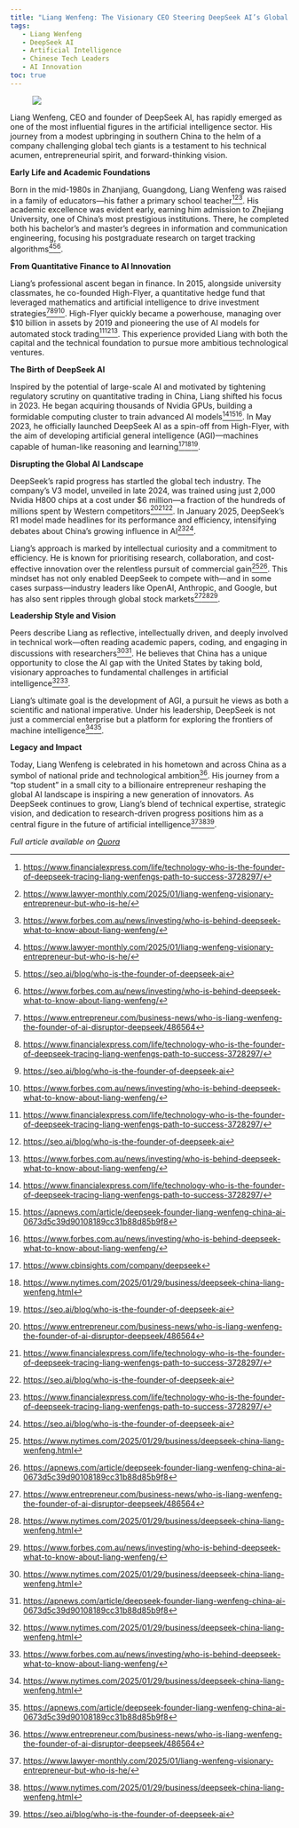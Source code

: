 ```yaml
---
title: "Liang Wenfeng: The Visionary CEO Steering DeepSeek AI’s Global Rise"
tags:
   - Liang Wenfeng
   - DeepSeek AI
   - Artificial Intelligence
   - Chinese Tech Leaders
   - AI Innovation
toc: true
---
```


<figure>
	<a href=""><img src="https://i.imgur.com/olC2mEk.jpeg"></a>
</figure>

Liang Wenfeng, CEO and founder of DeepSeek AI, has rapidly emerged as one of the most influential figures in the artificial intelligence sector. His journey from a modest upbringing in southern China to the helm of a company challenging global tech giants is a testament to his technical acumen, entrepreneurial spirit, and forward-thinking vision.

**Early Life and Academic Foundations**

Born in the mid-1980s in Zhanjiang, Guangdong, Liang Wenfeng was raised in a family of educators—his father a primary school teacher[^2][^3][^8]. His academic excellence was evident early, earning him admission to Zhejiang University, one of China’s most prestigious institutions. There, he completed both his bachelor’s and master’s degrees in information and communication engineering, focusing his postgraduate research on target tracking algorithms[^3][^6][^8].

**From Quantitative Finance to AI Innovation**

Liang’s professional ascent began in finance. In 2015, alongside university classmates, he co-founded High-Flyer, a quantitative hedge fund that leveraged mathematics and artificial intelligence to drive investment strategies[^1][^2][^6][^8]. High-Flyer quickly became a powerhouse, managing over \$10 billion in assets by 2019 and pioneering the use of AI models for automated stock trading[^2][^6][^8]. This experience provided Liang with both the capital and the technical foundation to pursue more ambitious technological ventures.

**The Birth of DeepSeek AI**

Inspired by the potential of large-scale AI and motivated by tightening regulatory scrutiny on quantitative trading in China, Liang shifted his focus in 2023. He began acquiring thousands of Nvidia GPUs, building a formidable computing cluster to train advanced AI models[^2][^7][^8]. In May 2023, he officially launched DeepSeek AI as a spin-off from High-Flyer, with the aim of developing artificial general intelligence (AGI)—machines capable of human-like reasoning and learning[^4][^5][^6].

**Disrupting the Global AI Landscape**

DeepSeek’s rapid progress has startled the global tech industry. The company’s V3 model, unveiled in late 2024, was trained using just 2,000 Nvidia H800 chips at a cost under \$6 million—a fraction of the hundreds of millions spent by Western competitors[^1][^2][^6]. In January 2025, DeepSeek’s R1 model made headlines for its performance and efficiency, intensifying debates about China’s growing influence in AI[^2][^6].

Liang’s approach is marked by intellectual curiosity and a commitment to efficiency. He is known for prioritising research, collaboration, and cost-effective innovation over the relentless pursuit of commercial gain[^5][^7]. This mindset has not only enabled DeepSeek to compete with—and in some cases surpass—industry leaders like OpenAI, Anthropic, and Google, but has also sent ripples through global stock markets[^1][^5][^8].

**Leadership Style and Vision**

Peers describe Liang as reflective, intellectually driven, and deeply involved in technical work—often reading academic papers, coding, and engaging in discussions with researchers[^5][^7]. He believes that China has a unique opportunity to close the AI gap with the United States by taking bold, visionary approaches to fundamental challenges in artificial intelligence[^5][^8].

Liang’s ultimate goal is the development of AGI, a pursuit he views as both a scientific and national imperative. Under his leadership, DeepSeek is not just a commercial enterprise but a platform for exploring the frontiers of machine intelligence[^5][^7].

**Legacy and Impact**

Today, Liang Wenfeng is celebrated in his hometown and across China as a symbol of national pride and technological ambition[^1]. His journey from a “top student” in a small city to a billionaire entrepreneur reshaping the global AI landscape is inspiring a new generation of innovators. As DeepSeek continues to grow, Liang’s blend of technical expertise, strategic vision, and dedication to research-driven progress positions him as a central figure in the future of artificial intelligence[^3][^5][^6].


_Full article available on [Quora](https://www.quora.com/qemail/tc?al_imp=eyJ0eXBlIjogMzMsICJoYXNoIjogIjc3NjcyOTgyNjEyOTgxMDkzM3wxfDEwfDIwODI5NjUzMCJ9&al_pri=0&aoid=9FK5D7ANEEi&aoty=4&aty=4&cp=1&et=2&id=79a8013ef40141c59a21f81c4a86a39a&uid=aHczjCu8WrZ)_

[^1]: https://www.entrepreneur.com/business-news/who-is-liang-wenfeng-the-founder-of-ai-disruptor-deepseek/486564

[^2]: https://www.financialexpress.com/life/technology-who-is-the-founder-of-deepseek-tracing-liang-wenfengs-path-to-success-3728297/

[^3]: https://www.lawyer-monthly.com/2025/01/liang-wenfeng-visionary-entrepreneur-but-who-is-he/

[^4]: https://www.cbinsights.com/company/deepseek

[^5]: https://www.nytimes.com/2025/01/29/business/deepseek-china-liang-wenfeng.html

[^6]: https://seo.ai/blog/who-is-the-founder-of-deepseek-ai

[^7]: https://apnews.com/article/deepseek-founder-liang-wenfeng-china-ai-0673d5c39d90108189cc31b88d85b9f8

[^8]: https://www.forbes.com.au/news/investing/who-is-behind-deepseek-what-to-know-about-liang-wenfeng/

[^9]: https://en.wikipedia.org/wiki/Liang_Wenfeng

[^10]: https://www.reuters.com/technology/deepseek-founder-liang-wenfeng-puts-focus-chinese-innovation-2025-01-28